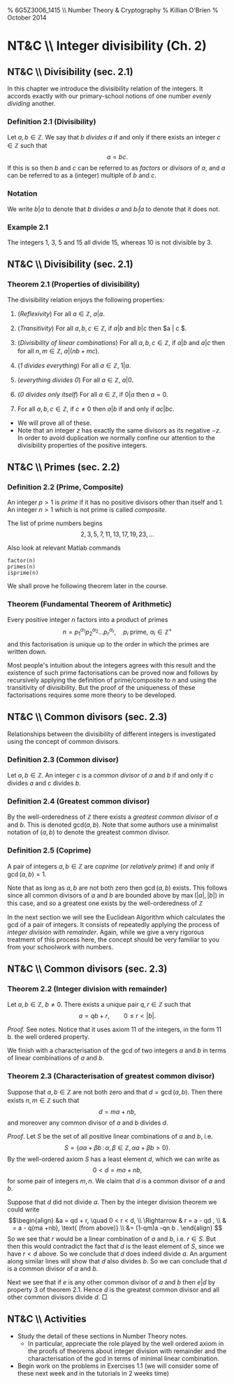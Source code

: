 % 6G5Z3006_1415 \\\\ Number Theory & Cryptography
% Killian O'Brien
% October 2014

# NT&C \\\\ Integer divisibility (Ch. 2)

## NT&C \\\\ Divisibility (sec. 2.1)

In this chapter we introduce the divisibility relation of the integers. It accords exactly with our primary-school notions of one number *evenly dividing* another.

### Definition 2.1 (Divisibility)

Let $a,b \in \mathbb{Z}$. We say that $b$ *divides* $a$ if and only if there exists an integer $c \in \mathbb{Z}$ such that 
$$ a = bc .$$
If this is so then $b$ and $c$ can be referred to as *factors* or *divisors* of $a$, 
and $a$ can be referred to as a (integer) multiple of $b$ and $c$. 

### Notation

We write $b | a$ to denote that $b$ divides $a$ and $b \! \! \not | a$ to denote that it does not. 

### Example 2.1

The integers $1$, $3$, $5$ and $15$ all divide $15$, whereas $10$ is not divisible by $3$.

## NT&C \\\\ Divisibility (sec. 2.1)

### Theorem 2.1 (Properties of divisibility)

The divisibility relation enjoys the following properties:

1. (*Reflexivity*) For all $a \in \mathbb{Z}$, $a | a$.

2. (*Transitivity*) For all $a,b,c \in \mathbb{Z}$, if $a|b$ and $b|c$ then $a | c $.

3. (*Divisibility of linear combinations*) For all  $a,b,c \in \mathbb{Z}$, if $a | b$ and $a | c$ then for all $n,m \in \mathbb{Z}$, $a | \left ( n b + m c \right )$.

4. (*$1$ divides everything*) For all $a \in \mathbb{Z}$, $1|a$.

5. (*everything divides $0$*) For all $a \in \mathbb{Z}$, $a | 0$.

6. (*$0$ divides only itself*) For all $a \in \mathbb{Z}$, if $0 | a$ then $a=0$.

7. For all $a,b,c \in \mathbb{Z}$, if $c \neq 0$ then $a | b$ if and only if $ac | bc$.

* We will prove all of these.
* Note that an integer $z$ has exactly the same divisors as its negative $-z$. In order to avoid duplication we normally confine our attention to the divisibility properties of the positive integers. 

## NT&C \\\\ Primes (sec. 2.2)

### Definition 2.2 (Prime, Composite)
An integer $p > 1$ is *prime* if it has no positive divisors other than itself and 1. An integer $n > 1$ which is not prime is called *composite*.

The list of prime numbers begins
$$
2, \, 3, \, 5 , \, 7 , \, 11 , \, 13 , \, 17, \, 19, \, 23, \dots 
$$

<div class="compute"><script type="text/x-sage">
P=primes(1,100)
show(P)
</script></div>

Also look at relevant Matlab commands

~~~
factor(n)
primes(n)
isprime(n)
~~~

We shall prove he following theorem later in the course. 

### Theorem (Fundamental Theorem of Arithmetic)

Every positive integer $n$ factors into a product of primes
$$
n = p_1^{\alpha_1} p_2^{\alpha_2} \dots p_r^{\alpha_r}, \quad \text{$p_i$ prime, $\alpha_i \in \mathbb{Z}^+$}
$$
and this factorisation is unique up to the order in which the primes are written down.

Most people's intuition about the integers agrees with this result and the existence of such prime factorisations can be proved now and follows by recursively applying the definition of prime/composite to $n$ and using the transitivity of divisibility. But the proof of the uniqueness of these factorisations requires some more theory to be developed. 

## NT&C \\\\ Common divisors (sec. 2.3)

Relationships between the divisibility of different integers is investigated using the concept of common divisors. 

### Definition 2.3 (Common divisor)
Let $a,b \in \mathbb{Z}$. An integer $c$ is a *common divisor* of $a$ and $b$ if and only if $c$ divides $a$ and $c$ divides $b$. 

### Definition 2.4 (Greatest common divisor)
By the well-orderedness of $\mathbb{Z}$ there exists a *greatest common divisor* of $a$ and $b$. This is denoted $\text{gcd}(a,b)$. Note that some authors use a minimalist notation of $(a,b)$ to denote the greatest common divisor. 

### Definition 2.5 (Coprime)
A pair of integers $a,b \in \mathbb{Z}$ are *coprime* (or *relatively prime*) if and only if $\gcd(a,b)=1$.

Note that as long as $a,b$ are not both zero then $\gcd(a,b)$ exists. This follows since all common divisors of $a$ and $b$ are bounded above by $\max(|a|,|b|)$ in this case, and so a greatest one exists by the well-orderedness of $\mathbb{Z}$

In the next section we will see the Euclidean Algorithm which calculates the gcd of a pair of integers.  It consists of repeatedly applying the process of *integer division with remainder*. Again, while we give a very rigorous treatment of this process here, the concept should be very familiar to you from your schoolwork with numbers. 

## NT&C \\\\ Common divisors (sec. 2.3)

### Theorem 2.2 (Integer division with remainder)

Let $a,b \in \mathbb{Z}$, $b \neq 0$. There exists a unique pair $q,r \in \mathbb{Z}$ such that
$$
a = qb + r , \quad \quad 0 \leq r < |b|.
$$

*Proof.* See notes. Notice that it uses axiom 11 of the integers, in the form 11 b. the well ordered property.

We finish with a characterisation of the gcd of two integers $a$ and $b$ in terms of linear combinations of $a$ and $b$. 

### Theorem 2.3 (Characterisation of greatest common divisor)

Suppose that $a,b \in \mathbb{Z}$ are not both zero and that $d=\gcd(a,b)$. Then there exists $n,m \in \mathbb{Z}$ such that 
$$
d = ma + nb,
$$
and moreover any common divisor of $a$ and $b$ divides $d$. 

*Proof*. Let $S$ be the set of all positive linear combinations of $a$ and $b$, i.e.
$$
S = \left \{ \alpha a + \beta b \, : \, \alpha, \beta \in \mathbb{Z} ,
 \, \alpha a + \beta b > 0 \right \}.
$$
By the well-ordered axiom $S$ has a least element $d$, which we can write as 
$$
0 < d = ma + nb ,
$$
for some pair of integers $m,n$. We claim that $d$ is a common divisor of $a$ and $b$.

Suppose that $d$ did not divide $a$. Then by the integer division theorem we could write
$$\begin{align}
&a = qd + r, \quad 0 < r < d, \\
\Rightarrow & r = a - qd , \\
& = a - q(ma +nb), \text{ (from above)} \\
&= (1-qm)a -qn b .
\end{align}
$$
So we see that $r$ would be a linear combination of $a$ and $b$, i.e. $r \in S$. But then this would contradict the fact that $d$ is the least element of $S$, since we have $r<d$ above. So we conclude that $d$ does indeed divide $a$. An argument along similar lines will show that $d$ also divides $b$. So we can conclude that $d$ is a common divisor of $a$ and $b$. 

Next we see that if $e$ is any other common divisor of $a$ and $b$ then $e| d$ by property 3 of theorem 2.1. Hence $d$ is the greatest common divisor and all other common divisors divide $d$. 
$\Box$

## NT&C \\\\ Activities

* Study the detail of these sections in Number Theory notes.
	* In particular, appreciate the role played by the well ordered axiom in the proofs of theorems about integer division with remainder and the characterisation of the gcd in terms of minimal linear combination.
* Begin work on the problems in Exercises 1.1 (we will consider some of these next week and in the tutorials in 2 weeks time)


<!--- 
 <div class="compute"><script type="text/x-sage"><div class="compute"><script type="text/x-sage">
@interact
def tline(ep=slider(0.0001,4,0.1,0)):
          p=plot(sin(x), (x, 0, 2*pi));
          a=pi/2;
          u=a+ep;
          slope=(sin(u)-sin(a))/(u-a);
          q=plot(slope*(x-pi/2)+sin(pi/2), (x,0,2*pi), color='red');
          (p+q).show();
</script></div> </script></div> 




[`cloud.sagemath.com`](https://cloud.sagemath.com).
 --->
